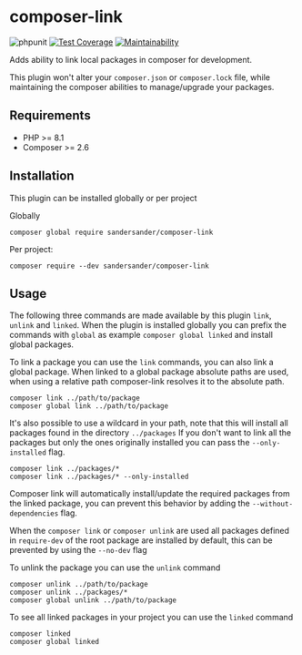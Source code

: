 # composer-link
![phpunit](https://github.com/SanderSander/composer-link/actions/workflows/unit-tests.yml/badge.svg?branch=master)
[![Test Coverage](https://api.codeclimate.com/v1/badges/3815e6abf2ec0e1d4ac8/test_coverage)](https://codeclimate.com/github/SanderSander/composer-link/test_coverage)
[![Maintainability](https://api.codeclimate.com/v1/badges/3815e6abf2ec0e1d4ac8/maintainability)](https://codeclimate.com/github/SanderSander/composer-link/maintainability)

Adds ability to link local packages in composer for development. 

This plugin won't alter your `composer.json` or `composer.lock` file, 
while maintaining the composer abilities to manage/upgrade your packages.

## Requirements

- PHP >= 8.1
- Composer >= 2.6

## Installation

This plugin can be installed globally or per project

Globally 
```
composer global require sandersander/composer-link
```

Per project: 
```
composer require --dev sandersander/composer-link
```

## Usage

The following three commands are made available by this plugin `link`, `unlink` and `linked`.
When the plugin is installed globally you can prefix the commands with `global` as example `composer global linked` 
and install global packages.

To link a package you can use the `link` commands, you can also link a global package.
When linked to a global package absolute paths are used, when using a relative path composer-link resolves
it to the absolute path.

```
composer link ../path/to/package
composer global link ../path/to/package
```

It's also possible to use a wildcard in your path, note that this will install all packages found in the directory `../packages`
If you don't want to link all the packages but only the ones originally installed you can pass the `--only-installed` flag.

```
composer link ../packages/*
composer link ../packages/* --only-installed
```

Composer link will automatically install/update the required packages from the linked package, 
you can prevent this behavior by adding the `--without-dependencies` flag.

When the `composer link` or `composer unlink` are used all packages defined in `require-dev` of the root package are 
installed by default, this can be prevented by using the `--no-dev` flag

To unlink the package you can use the `unlink` command
```
composer unlink ../path/to/package
composer unlink ../packages/*
composer global unlink ../path/to/package
```

To see all linked packages in your project you can use the `linked` command
```
composer linked
composer global linked
```

